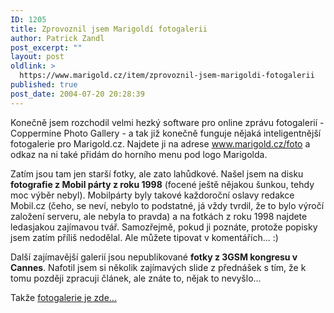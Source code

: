 ```yaml
---
ID: 1205
title: Zprovoznil jsem Marigoldí fotogalerii
author: Patrick Zandl
post_excerpt: ""
layout: post
oldlink: >
  https://www.marigold.cz/item/zprovoznil-jsem-marigoldi-fotogalerii
published: true
post_date: 2004-07-20 20:28:39
---
```

<p>
Konečně jsem rozchodil velmi hezký software pro online zprávu fotogalerií - Coppermine Photo Gallery - a tak již konečně funguje nějaká inteligentnější fotogalerie pro Marigold.cz. Najdete ji na adrese <a href="http://www.marigold.cz/foto">www.marigold.cz/foto</a> a odkaz na ni také přidám do horního menu pod logo Marigolda. </p>
<p>
Zatím jsou tam jen starší fotky, ale zato lahůdkové. Našel jsem na disku <strong>fotografie z Mobil párty z roku 1998</strong> (focené ještě nějakou šunkou, tehdy moc výběr nebyl). Mobilpárty byly takové každoroční oslavy redakce Mobil.cz (čeho, se neví, nebylo to podstatné, já vždy tvrdil, že to bylo výročí založení serveru, ale nebyla to pravda) a na fotkách z roku 1998 najdete ledasjakou zajímavou tvář. Samozřejmě, pokud ji poznáte, protože popisky jsem zatím příliš nedodělal. Ale můžete tipovat v komentářích... :)</p>
<p>
Další zajímavější galerií jsou nepublikované <strong>fotky z 3GSM kongresu v Cannes</strong>. Nafotil jsem si několik zajímavých slide z přednášek s tím, že k tomu později zpracuji článek, ale znáte to, nějak to nevyšlo...</p>
<p>
Takže <a href="http://www.marigold.cz/foto">fotogalerie je zde...</a></p>
